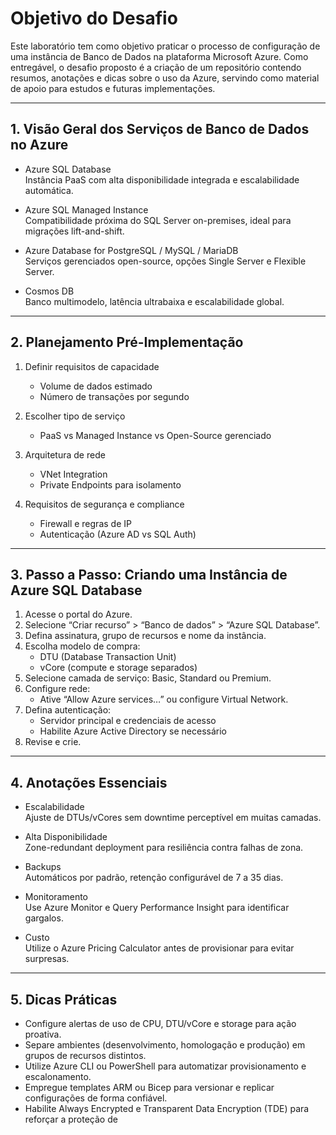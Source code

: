 # Objetivo do Desafio

Este laboratório tem como objetivo praticar o processo de configuração de uma instância de Banco de Dados na plataforma Microsoft Azure. Como entregável, o desafio proposto é a criação de um repositório contendo resumos, anotações e dicas sobre o uso da Azure, servindo como material de apoio para estudos e futuras implementações.

---

## 1. Visão Geral dos Serviços de Banco de Dados no Azure

- Azure SQL Database  
  Instância PaaS com alta disponibilidade integrada e escalabilidade automática.

- Azure SQL Managed Instance  
  Compatibilidade próxima do SQL Server on-premises, ideal para migrações lift-and-shift.

- Azure Database for PostgreSQL / MySQL / MariaDB  
  Serviços gerenciados open-source, opções Single Server e Flexible Server.

- Cosmos DB  
  Banco multimodelo, latência ultrabaixa e escalabilidade global.

---

## 2. Planejamento Pré-Implementação

1. Definir requisitos de capacidade  
   - Volume de dados estimado  
   - Número de transações por segundo  

2. Escolher tipo de serviço  
   - PaaS vs Managed Instance vs Open-Source gerenciado  

3. Arquitetura de rede  
   - VNet Integration  
   - Private Endpoints para isolamento  

4. Requisitos de segurança e compliance  
   - Firewall e regras de IP  
   - Autenticação (Azure AD vs SQL Auth)  

---

## 3. Passo a Passo: Criando uma Instância de Azure SQL Database

1. Acesse o portal do Azure.  
2. Selecione “Criar recurso” > “Banco de dados” > “Azure SQL Database”.  
3. Defina assinatura, grupo de recursos e nome da instância.  
4. Escolha modelo de compra:  
   - DTU (Database Transaction Unit)  
   - vCore (compute e storage separados)  
5. Selecione camada de serviço: Basic, Standard ou Premium.  
6. Configure rede:  
   - Ative “Allow Azure services…” ou configure Virtual Network.  
7. Defina autenticação:  
   - Servidor principal e credenciais de acesso  
   - Habilite Azure Active Directory se necessário  
8. Revise e crie.

---

## 4. Anotações Essenciais

- Escalabilidade  
  Ajuste de DTUs/vCores sem downtime perceptível em muitas camadas.

- Alta Disponibilidade  
  Zone-redundant deployment para resiliência contra falhas de zona.

- Backups  
  Automáticos por padrão, retenção configurável de 7 a 35 dias.

- Monitoramento  
  Use Azure Monitor e Query Performance Insight para identificar gargalos.

- Custo  
  Utilize o Azure Pricing Calculator antes de provisionar para evitar surpresas.

---

## 5. Dicas Práticas

- Configure alertas de uso de CPU, DTU/vCore e storage para ação proativa.  
- Separe ambientes (desenvolvimento, homologação e produção) em grupos de recursos distintos.  
- Utilize Azure CLI ou PowerShell para automatizar provisionamento e escalonamento.  
- Empregue templates ARM ou Bicep para versionar e replicar configurações de forma confiável.  
- Habilite Always Encrypted e Transparent Data Encryption (TDE) para reforçar a proteção de 
